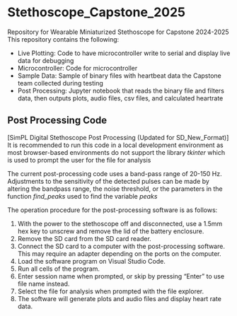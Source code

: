 # Stethoscope_Capstone_2025
Repository for Wearable Miniaturized Stethoscope for Capstone 2024-2025
This repository contains the following:
- Live Plotting: Code to have microcontroller write to serial and display live data for debugging
- Microcontroller: Code for microcontroller
- Sample Data: Sample of binary files with heartbeat data the Capstone team collected during testing
- Post Processing: Jupyter notebook that reads the binary file and filters data, then outputs plots, audio files, csv files, and calculated heartrate

## Post Processing Code
[SimPL Digital Stethoscope Post Processing (Updated for SD_New_Format)]  
It is recommended to run this code in a local development environment as most browser-based environments do not support the library _tkinter_ which is used to prompt the user for the file for analysis

The current post-processing code uses a band-pass range of 20-150 Hz. Adjustments to the sensitivity of the detected pulses can be made by altering the bandpass range, the noise threshold, or the parameters in the function _find_peaks_ used to find the variable _peaks_

The operation procedure for the post-processing software is as follows:
1. With the power to the stethoscope off and disconnected, use a 1.5mm hex key to unscrew  and remove the lid of the battery enclosure.
2. Remove the SD card from the SD card reader.
3. Connect the SD card to a computer with the post-processing software. This may require an adapter depending on the ports on the computer.
4. Load the software program on Visual Studio Code.
5. Run all cells of the program.
6. Enter session name when prompted, or skip by pressing “Enter” to use file name instead.
7. Select the file for analysis when prompted with the file explorer.
8. The software will generate plots and audio files and display heart rate data.
